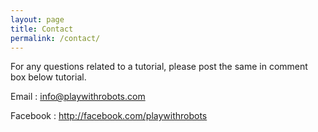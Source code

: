 ```yaml
---
layout: page
title: Contact
permalink: /contact/
---
```

For any questions related to a tutorial, please post the same in comment box below tutorial.

Email : <info@playwithrobots.com>

Facebook : <http://facebook.com/playwithrobots>

